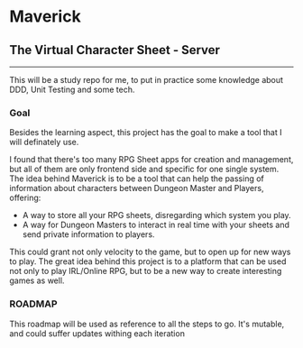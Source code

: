 # Maverick
## The Virtual Character Sheet - Server
---
This will be a study repo for me, to put in practice some knowledge about DDD, Unit Testing and some tech.

### Goal
Besides the learning aspect, this project has the goal to make a tool that I will definately use.

I found that there's too many RPG Sheet apps for creation and management, but all of them are only frontend side and specific for one single system.
The idea behind Maverick is to be a tool that can help the passing of information about characters between Dungeon Master and Players, offering:
- A way to store all your RPG sheets, disregarding which system you play.
- A way for Dungeon Masters to interact in real time with your sheets and send private information to players.

This could grant not only velocity to the game, but to open up for new ways to play.
The great idea behind this project is to a platform that can be used not only to play IRL/Online RPG, but to be a new way to create interesting games as well.

### ROADMAP
This roadmap will be used as reference to all the steps to go. It's mutable, and could suffer updates withing each iteration
